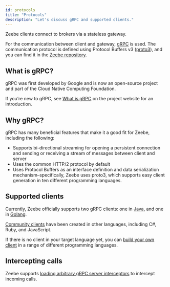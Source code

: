 ```yaml
---
id: protocols
title: "Protocols"
description: "Let's discuss gRPC and supported clients."
---
```


Zeebe clients connect to brokers via a stateless gateway.

For the communication between client and gateway, [gRPC](https://grpc.io/) is used. The communication protocol is defined using Protocol Buffers v3 ([proto3](https://developers.google.com/protocol-buffers/docs/proto3)), and you can find it in the
[Zeebe repository](https://github.com/camunda-cloud/zeebe/tree/develop/gateway-protocol).

## What is gRPC?

gRPC was first developed by Google and is now an open-source project and part of the Cloud Native Computing Foundation.

If you’re new to gRPC, see [What is gRPC](https://grpc.io/docs/guides/index.html) on the project website for an introduction.

## Why gRPC?

gRPC has many beneficial features that make it a good fit for Zeebe, including the following:

- Supports bi-directional streaming for opening a persistent connection and sending or receiving a stream of messages between client and server
- Uses the common HTTP/2 protocol by default
- Uses Protocol Buffers as an interface definition and data serialization mechanism–specifically, Zeebe uses proto3, which supports easy client generation in ten different programming languages.

## Supported clients

Currently, Zeebe officially supports two gRPC clients: one in [Java](/apis-clients/java-client/index.md), and one in [Golang](/apis-clients/go-client/get-started.md).

[Community clients](/apis-clients/community-clients/index.md) have been created in other languages, including C#, Ruby, and JavaScript.

If there is no client in your target language yet, you can [build your own client](/apis-clients/build-your-own-client.md) in a range of different programming languages.

## Intercepting calls

Zeebe supports [loading arbitrary gRPC server interceptors](self-managed/zeebe-deployment/interceptors.md) to intercept incoming
calls.
